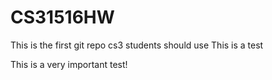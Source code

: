 # CS31516HW
This is the first git repo cs3 students should use
This is a test

This is a very important test!
